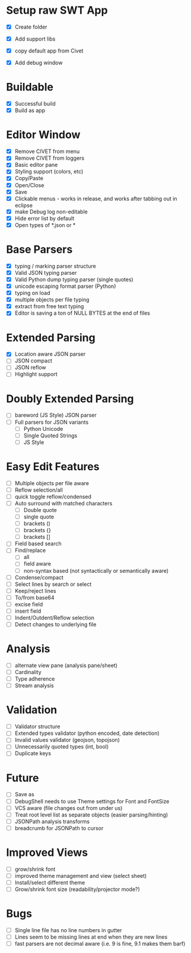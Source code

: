 
# Setup raw SWT App

- [x] Create folder
- [x] Add support libs
- [x] copy default app from Civet
- [x] Add debug window


# Buildable

- [x] Successful build
- [x] Build as app

# Editor Window

- [x] Remove CIVET from menu
- [x] Remove CIVET from loggers
- [x] Basic editor pane
- [x] Styling support (colors, etc)
- [x] Copy/Paste
- [x] Open/Close
- [x] Save
- [x] Clickable menus - works in release, and works after tabbing out in eclipse
- [x] make Debug log non-editable
- [x] Hide error list by default
- [x] Open types of *.json or *

# Base Parsers

- [x] typing / marking parser structure
- [x] Valid JSON typing parser
- [x] Valid Python dump typing parser (single quotes)
- [x] unicode escaping format parser (Python)
- [x] typing on load
- [x] multiple objects per file typing
- [x] extract from free text typing
- [x] Editor is saving a ton of NULL BYTES at the end of files

# Extended Parsing

- [x] Location aware JSON parser
- [ ] JSON compact
- [ ] JSON reflow
- [ ] Highlight support

# Doubly Extended Parsing

- [ ] bareword (JS Style) JSON parser
- [ ] Full parsers for JSON variants
  - [ ] Python Unicode
  - [ ] Single Quoted Strings
  - [ ] JS Style
  
# Easy Edit Features

- [ ] Multiple objects per file aware
- [ ] Reflow selection/all
- [ ] quick toggle reflow/condensed
- [ ] Auto surround with matched characters
  - [ ] Double quote
  - [ ] single quote
  - [ ] brackets () 
  - [ ] brackets {} 
  - [ ] brackets [] 
- [ ] Field based search
- [ ] Find/replace
  - [ ] all
  - [ ] field aware
  - [ ] non-syntax based (not syntactically or semantically aware)
- [ ] Condense/compact
- [ ] Select lines by search or select
- [ ] Keep/reject lines
- [ ] To/from base64
- [ ] excise field
- [ ] insert field
- [ ] Indent/Outdent/Reflow selection
- [ ] Detect changes to underlying file

# Analysis

- [ ] alternate view pane (analysis pane/sheet)
- [ ] Cardinality
- [ ] Type adherence
- [ ] Stream analysis

# Validation

- [ ] Validator structure
- [ ] Extended types validator (python encoded, date detection)
- [ ] Invalid values validator (geojson, topojson)
- [ ] Unnecessarily quoted types (int, bool)
- [ ] Duplicate keys

# Future

- [ ] Save as
- [ ] DebugShell needs to use Theme settings for Font and FontSize
- [ ] VCS aware (file changes out from under us)
- [ ] Treat root level list as separate objects (easier parsing/hinting)
- [ ] JSONPath analysis transforms
- [ ] breadcrumb for JSONPath to cursor

# Improved Views

- [ ] grow/shrink font
- [ ] improved theme management and view (select sheet)
- [ ] Install/select different theme
- [ ] Grow/shrink font size (readability/projector mode?)

# Bugs

- [ ] Single line file has no line numbers in gutter
- [ ] Lines seem to be missing lines at end when they are new lines
- [ ] fast parsers are not decimal aware (i.e. 9 is fine, 9.1 makes them barf)